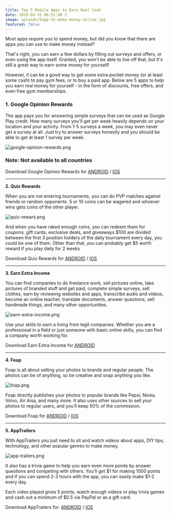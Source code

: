 ```yaml
---
title: Top 5 Mobile Apps to Earn Real Cash
date: 2020-05-31 06:51:00 Z
image: uploads/5app-to-make-money-online.jpg
featured: false
---
```


Most apps require you to spend money, but did you know that there are apps you can use to make money instead?

That's right, you can earn a few dollars by filling out surveys and offers, or even using the app itself. Granted, you won't be able to live off that, but it's still a great way to earn some money for yourself!

However, it can be a good way to get some extra pocket money (or at least some cash) to pay gym fees, or to buy a paid app. Below are 5 apps to help you earn real money for yourself - in the form of discounts, free offers, and even free gym memberships.

### **1. Google Opinion Rewards**

The app pays you for answering simple surveys that can be used as Google Play credit. How many surveys you’ll get per week heavily depends on your location and your activity. From 1-5 surveys a week, you may even never get a survey at all. Just try to answer surveys honestly and you should be able to get at least 1 survey per week.

![google-opinion-rewards.png](/uploads/google-opinion-rewards.png)

### Note: Not available to all countries

Download Google Opinion Rewards for [ANDROID](https://play.google.com/store/apps/details?id=com.google.android.apps.paidtasks&hl=en_GB) / [IOS](https://itunes.apple.com/us/app/google-opinion-rewards/id1227019728?mt=8)

---

**2. Quiz Rewards**

When you are not entering tournaments, you can do PVP matches against friends or random opponents. 5 or 10 coins can be wagered and whoever wins gets coins of the other player.

![quiz-rewars.png](/uploads/quiz-rewars.png)

And when you have raked enough coins, you can redeem them for coupons, gift cards, exclusive deals, and giveaways.$100 are divided between the first 3 position holders of the daily tournament every day, you could be one of them. Other than that, you can probably get $5 worth reward if you play daily for 2 weeks

Download Quiz Rewards for [ANDROID](https://play.google.com/store/apps/details?id=com.cashquizz.cashquizz&rdid=com.cashquizz.cashquizz) / [IOS](https://itunes.apple.com/us/app/cash-quiz-gift-cards-rewards/id1055336015?mt=8)

---

**3. Earn Extra Income**

You can find companies to do freelance work, sell pictures online, take pictures of branded stuff and get paid, complete simple surveys, sell clothes, earn by reviewing websites and apps, transcribe audio and videos, become an online teacher, translate documents, answer questions, sell handmade things, and many other opportunities.

![earn-extra-income.png](/uploads/earn-extra-income.png)

Use your skills to earn a living from legit companies. Whether you are a professional in a field or just someone with basic online skills, you can find a company worth working for.

Download Earn Extra Income for [ANDROID](https://play.google.com/store/apps/details?id=com.suneoneapps.earnextraincome)

---

**4. Foap**

Foap is all about selling your photos to brands and regular people. The photos can be of anything, so be creative and snap anything you like.

![foap.png](/uploads/foap.png)

Foap directly publishes your photos to popular brands like Pepsi, Nivea, Volvo, Air Aisa, and many more. It also uses other sources to sell your photos to regular users, and you’ll keep 50% of the commission.

Download Foap for [ANDROID](https://play.google.com/store/apps/details?id=com.foap.android&hl=en_GB) / [IOS](https://itunes.apple.com/us/app/foap-sell-your-photos/id521142420?mt=8)

---

**5. AppTrailers**

With AppTrailers you just need to sit and watch videos about apps, DIY tips, technology, and other popular genres to make money.

![app-trailers.png](/uploads/app-trailers.png)

It also has a trivia game to help you earn even more points by answer questions and competing with others. You’ll get $1 for making 1000 points and if you can spend 2-3 hours with the app, you can easily make $1-2 every day.

Each video played gives 5 points, watch enough videos or play trivia games and cash out a minimum of $0.5 via PayPal or as a gift card.

Download AppTrailers for: [ANDROID](https://play.google.com/store/apps/details?id=com.appredeem.apptrailers&hl=en) / [IOS](https://itunes.apple.com/us/app/apptrailers/id469489347?mt=8)